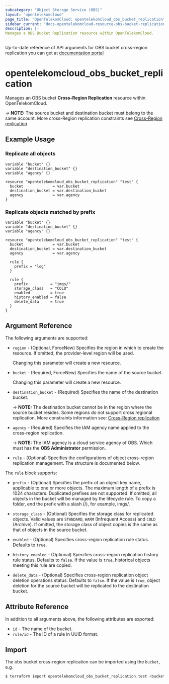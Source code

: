```yaml
---
subcategory: "Object Storage Service (OBS)"
layout: "opentelekomcloud"
page_title: "OpenTelekomCloud: opentelekomcloud_obs_bucket_replication"
sidebar_current: "docs-opentelekomcloud-resource-obs-bucket-replication"
description: |-
Manages a OBS Bucket Replication resource within OpenTelekomCloud.
---
```


Up-to-date reference of API arguments for OBS bucket cross-region replication you can get at
[documentation portal](https://docs.otc.t-systems.com/object-storage-service/api-ref/apis/advanced_bucket_settings/configuring_cross-region_replication_for_a_bucket.html)

# opentelekomcloud_obs_bucket_replication

Manages an OBS bucket **Cross-Region Replication** resource within OpenTelekomCloud.

-> **NOTE:** The source bucket and destination bucket must belong to the same account. More cross-Region replication
constraints see [Cross-Region replication](https://docs.otc.t-systems.com/object-storage-service/api-ref/apis/advanced_bucket_settings/configuring_cross-region_replication_for_a_bucket.html#obs-04-0046)

## Example Usage

### Replicate all objects

```hcl
variable "bucket" {}
variable "destination_bucket" {}
variable "agency" {}

resource "opentelekomcloud_obs_bucket_replication" "test" {
  bucket             = var.bucket
  destination_bucket = var.destination_bucket
  agency             = var.agency
}
```

### Replicate objects matched by prefix

```hcl
variable "bucket" {}
variable "destination_bucket" {}
variable "agency" {}

resource "opentelekomcloud_obs_bucket_replication" "test" {
  bucket             = var.bucket
  destination_bucket = var.destination_bucket
  agency             = var.agency

  rule {
    prefix = "log"
  }

  rule {
    prefix          = "imgs/"
    storage_class   = "COLD"
    enabled         = true
    history_enabled = false
    delete_data     = true
  }
}
```

## Argument Reference

The following arguments are supported:

* `region` - (Optional, ForceNew) Specifies the region in which to create the resource.
  If omitted, the provider-level region will be used.

  Changing this parameter will create a new resource.

* `bucket` - (Required, ForceNew) Specifies the name of the source bucket.

  Changing this parameter will create a new resource.

* `destination_bucket` - (Required) Specifies the name of the destination bucket.

  -> **NOTE:** The destination bucket cannot be in the region where the source bucket resides.
  Some regions do not support cross regional replication. More constraints information see:
  [Cross-Region replication](https://docs.otc.t-systems.com/object-storage-service/api-ref/apis/advanced_bucket_settings/configuring_cross-region_replication_for_a_bucket.html#obs-04-0046)

* `agency` - (Required) Specifies the IAM agency name applied to the cross-region replication.

  -> **NOTE:** The IAM agency is a cloud service agency of OBS. Which must has the **OBS Administrator** permission.

* `rule` - (Optional) Specifies the configurations of object cross-region replication management.
  The structure is documented below.

The `rule` block supports:

* `prefix` - (Optional) Specifies the prefix of an object key name, applicable to one or more objects.
  The maximum length of a prefix is 1024 characters.
  Duplicated prefixes are not supported. If omitted, all objects in the bucket will be managed by the lifecycle rule.
  To copy a folder, end the prefix with a slash (/), for example, imgs/.

* `storage_class` - (Optional) Specifies the storage class for replicated objects. Valid values are `STANDARD`,
  `WARM` (Infrequent Access) and `COLD` (Archive).
  If omitted, the storage class of object copies is the same as that of objects in the source bucket.

* `enabled` - (Optional) Specifies cross-region replication rule status. Defaults to `true`.

* `history_enabled` - (Optional) Specifies cross-region replication history rule status. Defaults to `false`.
  If the value is `true`, historical objects meeting this rule are copied.

* `delete_data` - (Optional) Specifies cross-region replication object deletion operations status. Defaults to `false`.
  If the value is `true`, object deletion for the source bucket will be replicated to the destination bucket.

## Attribute Reference

In addition to all arguments above, the following attributes are exported:

* `id` - The name of the bucket.
* `rule/id` - The ID of a rule in UUID format.

## Import

The obs bucket cross-region replication can be imported using the `bucket`, e.g.

```bash
$ terraform import opentelekomcloud_obs_bucket_replication.test <bucket-name>
```

